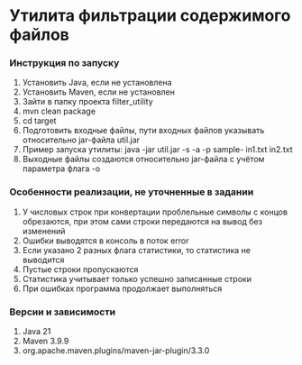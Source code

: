 # Утилита фильтрации содержимого файлов
### Инструкция по запуску
1. Установить Java, если не установлена
2. Установить Maven, если не установлен
3. Зайти в папку проекта filter_utility 
3. mvn clean package
4. cd target
5. Подготовить входные файлы, пути входных файлов указывать относительно jar-файла util.jar
6. Пример запуска утилиты: java -jar util.jar -s -a -p sample- in1.txt in2.txt
7. Выходные файлы создаются относительно jar-файла с учётом параметра флага -o

### Особенности реализации, не уточненные в задании
1. У числовых строк при конвертации проблельные символы с концов обрезаются, при этом сами строки передаются на вывод без изменений
2. Ошибки выводятся в консоль в поток error
3. Если указано 2 разных флага статистики, то статистика не выводится
4. Пустые строки пропускаются
5. Статистика учитывает только успешно записанные строки
6. При ошибках программа продолжает выполняться

### Версии и зависимости
1. Java 21
2. Maven 3.9.9
3. org.apache.maven.plugins/maven-jar-plugin/3.3.0